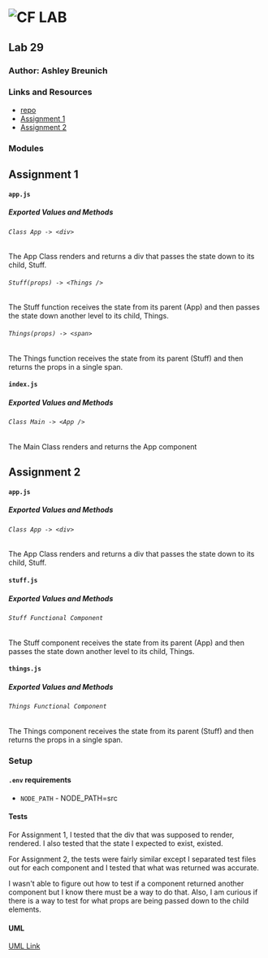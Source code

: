![CF](http://i.imgur.com/7v5ASc8.png) LAB
=================================================

## Lab 29

### Author: Ashley Breunich

### Links and Resources
* [repo](https://github.com/ashley-breunich/lab-29)
* [Assignment 1](https://codesandbox.io/s/6l7qro54mk)
* [Assignment 2](https://codesandbox.io/s/rvy8vq7np)


### Modules

## Assignment 1

#### `app.js`
##### Exported Values and Methods

###### `Class App -> <div>`
The App Class renders and returns a div that passes the state down to its child, Stuff.

###### `Stuff(props) -> <Things />`
The Stuff function receives the state from its parent (App) and then passes the state down another level to its child, Things. 

###### `Things(props) -> <span>`
The Things function receives the state from its parent (Stuff) and then returns the props in a single span.

#### `index.js`
##### Exported Values and Methods

###### `Class Main -> <App />`
The Main Class renders and returns the App component

## Assignment 2

#### `app.js`
##### Exported Values and Methods

###### `Class App -> <div>`
The App Class renders and returns a div that passes the state down to its child, Stuff.

#### `stuff.js`
##### Exported Values and Methods

###### `Stuff Functional Component`
The Stuff component receives the state from its parent (App) and then passes the state down another level to its child, Things. 

#### `things.js`
##### Exported Values and Methods

###### `Things Functional Component`
The Things component receives the state from its parent (Stuff) and then returns the props in a single span.


### Setup
#### `.env` requirements
* `NODE_PATH` - NODE_PATH=src


#### Tests
For Assignment 1, I tested that the div that was supposed to render, rendered. I also tested that the state I expected to exist, existed. 


For Assignment 2, the tests were fairly similar except I separated test files out for each component and I tested that what was returned was accurate. 


I wasn't able to figure out how to test if a component returned another component but I know there must be a way to do that. Also, I am curious if there is a way to test for what props are being passed down to the child elements. 


#### UML
[UML Link](assets/UML-lab29.jpg)